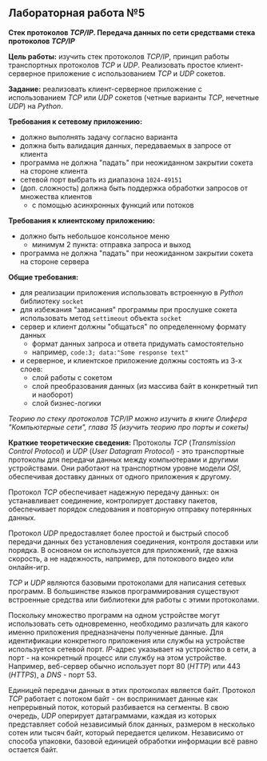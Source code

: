 ## Лабораторная работа №5

**Стек протоколов *TCP/IP*. Передача данных по сети средствами стека протоколов *TCP/IP***

**Цель работы:** изучить стек протоколов *TCP/IP*, принцип работы транспортных протоколов *TCP* и *UDP*. Реализовать простое клиент-серверное приложение с использованием *TCP* и *UDP* сокетов.

**Задание:** реализовать клиент-серверное приложение с использованием *TCP* или *UDP* сокетов (четные варианты *TCP*, нечетные *UDP*) на *Python*.

**Требования к сетевому приложению:**
- должно выполнять задачу согласно варианта
- должна быть валидация данных, передаваемых в запросе от клиента
- программа не должна "падать" при неожиданном закрытии сокета на стороне клиента
- сетевой порт выбрать из диапазона `1024-49151`
- (доп. сложность) должна быть поддержка обработки запросов от множества клиентов
	- с помощью асинхронных функций или потоков

**Требования к клиентскому приложению:**
- должно быть небольшое консольное меню
	- минимум 2 пункта: отправка запроса и выход
- программа не должна "падать" при неожиданном закрытии сокета на стороне сервера

**Общие требования:**
- для реализации приложения использовать встроенную в *Python* библиотеку `socket`
- для избежания "зависания" программы при прослушке сокета использовать метод `settimeout` объекта `socket`
- сервер и клиент должны "общаться" по определенному формату данных
	- формат данных запроса и ответа придумать самостоятельно
	- например, `code:3; data:"Some response text"`
- и серверное, и клиентское приложение должны состоять из 3-х слоев:
	- слой работы с сокетом
	- слой преобразования данных (из массива байт в конкретный тип и наоборот)
	- слой бизнес-логики

*Теорию по стеку протоколов TCP/IP можно изучить в книге Олифера "Компьютерные сети", глава 15 (изучить теорию про порты и сокеты)*

**Краткие теоретические сведения:**
Протоколы *TCP* (*Transmission Control Protocol*) и *UDP* (*User Datagram Protocol*) - это транспортные протоколы для передачи данных между компьютерами и другими устройствами. Они работают на транспортном уровне модели *OSI*, обеспечивая доставку данных от одного приложения к другому.

Протокол *TCP* обеспечивает надежную передачу данных: он устанавливает соединение, контролирует доставку пакетов, обеспечивает порядок следования и повторную отправку потерянных данных. 

Протокол *UDP* предоставляет более простой и быстрый способ передачи данных без установления соединения, контроля доставки или порядка. В основном он используется для приложений, где важна скорость, а не надежность, например, для потокового видео или онлайн-игр.

*TCP* и *UDP* являются базовыми протоколами для написания сетевых программ. В большинстве языков программирования существуют встроенные средства или библиотеки для работы с этими протоколами.

Поскольку множество программ на одном устройстве могут использовать сеть одновременно, необходимо различать для какого именно приложения предназначены полученные данные. Для идентификации конкретного приложения или службы на устройстве используется сетевой порт. *IP*-адрес указывает на устройство в сети, а порт - на конкретный процесс или службу на этом устройстве. Например, веб-сервер обычно использует порт 80 (*HTTP*) или 443 (*HTTPS*), а *DNS* - порт 53.

Единицей передачи данных в этих протоколах является байт. Протокол *TCP* работает с потоком байт - он воспринимает данные как непрерывный поток, который разбивается на сегменты. В свою очередь, *UDP* оперирует датаграммами, каждая из которых представляет собой независимый блок данных, размером в несколько сотен или тысяч байт, который передается целиком. Независимо от способа упаковки, базовой единицей обработки информации всё равно остается байт.
